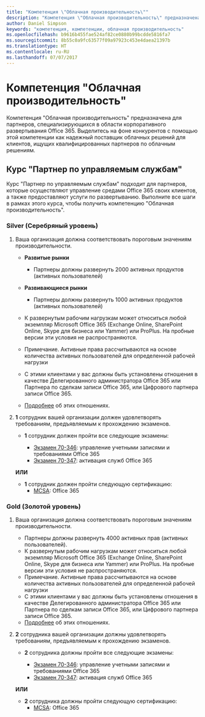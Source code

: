 ```yaml
---
title: "Компетенция \"Облачная производительность\""
description: "Компетенция \"Облачная производительность\" предназначена для партнеров, специализирующихся в области корпоративного развертывания Office 365. Выделитесь на фоне конкурентов с помощью этой компетенции как надежный поставщик облачных решений для клиентов, ищущих квалифицированных партнеров по облачным решениям."
author: Daniel Simpson
keywords: "компетенция, компетенции, облачная производительность"
ms.openlocfilehash: b9616b455fae524af82ce0880b99bcdde5816fa7
ms.sourcegitcommit: 8b55c0a9fc63577f09a97923c453e4daea21397b
ms.translationtype: HT
ms.contentlocale: ru-RU
ms.lasthandoff: 07/07/2017
---
```

# <a name="cloud-productivity-competency"></a>Компетенция "Облачная производительность"

Компетенция "Облачная производительность" предназначена для партнеров, специализирующихся в области корпоративного развертывания Office 365. Выделитесь на фоне конкурентов с помощью этой компетенции как надежный поставщик облачных решений для клиентов, ищущих квалифицированных партнеров по облачным решениям.

## <a name="managed-service-partner-option"></a>Курс "Партнер по управляемым службам"
Курс "Партнер по управляемым службам" подходит для партнеров, которые осуществляют управление средами Office 365 своих клиентов, а также предоставляют услуги по развертыванию. Выполните все шаги в рамках этого курса, чтобы получить компетенцию "Облачная производительность".
### <a name="silver"></a>Silver (Серебряный уровень)
1.  Ваша организация должна соответствовать пороговым значениям производительности.
    - **Развитые рынки** 
        - Партнеры должны развернуть 2000 активных продуктов (активных пользователей)
    - **Развивающиеся рынки**
        -  Партнеры должны развернуть 1000 активных продуктов (активных пользователей)
    
    - К развернутым рабочим нагрузкам может относиться любой экземпляр Microsoft Office 365 (Exchange Online, SharePoint Online, Skype для бизнеса или Yammer) или ProPlus. На пробные версии эти условия не распространяются.     
    - Примечание. Активные права рассчитываются на основе количества активных пользователей для определенной рабочей нагрузки 
    - С этими клиентами у вас должны быть установлены отношения в качестве Делегированного администратора Office 365 или Партнера по сделкам записи Office 365, или Цифрового партнера записи Office 365.
    - [Подробнее](https://partner.microsoft.com/en-us/membership/digital-partner-of-record) об этих отношениях.

2. **1** сотрудник вашей организации должен удовлетворять требованиям, предъявляемым к прохождению экзаменов.

    - **1** сотрудник должен пройти все следующие экзамены:

        - [Экзамен 70-346](https://www.microsoft.com/en-us/learning/exam-70-346.aspx): управление учетными записями и требованиями Office 365  
        - [Экзамен 70-347](https://www.microsoft.com/en-us/learning/exam-70-347.aspx): активация служб Office 365
    
    **ИЛИ**

    - **1** сотрудник должен пройти следующую сертификацию:  
        - [MCSA](https://www.microsoft.com/en-us/learning/mcsa-office365-certification.aspx): Office 365

### <a name="gold"></a>Gold (Золотой уровень)

1.  Ваша организация должна соответствовать пороговым значениям производительности. 

    - Партнеры должны развернуть 4000 активных прав (активных пользователей).
    - К развернутым рабочим нагрузкам может относиться любой экземпляр Microsoft Office 365 (Exchange Online, SharePoint Online, Skype для бизнеса или Yammer) или ProPlus. На пробные версии эти условия не распространяются.
    - Примечание. Активные права рассчитываются на основе количества активных пользователей для определенной рабочей нагрузки
    - С этими клиентами у вас должны быть установлены отношения в качестве Делегированного администратора Office 365 или Партнера по сделкам записи Office 365, или Цифрового партнера записи Office 365.
    - [Подробнее](https://partner.microsoft.com/en-us/membership/digital-partner-of-record) об этих отношениях.

2.  **2** сотрудника вашей организации должны удовлетворять требованиям, предъявляемым к прохождению экзаменов.

    - **2** сотрудника должны пройти все следующие экзамены:

        - [Экзамен 70-346](https://www.microsoft.com/en-us/learning/exam-70-346.aspx): управление учетными записями и требованиями Office 365  
        - [Экзамен 70-347](https://www.microsoft.com/en-us/learning/exam-70-347.aspx): активация служб Office 365
        
    **ИЛИ**
    
    - **2** сотрудника должны пройти следующую сертификацию:
        - [MCSA](https://www.microsoft.com/en-us/learning/mcsa-office365-certification.aspx): Office 365





